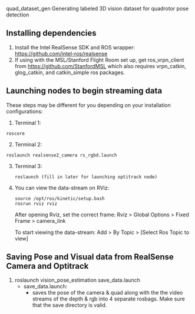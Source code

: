 quad_dataset_gen
Generating labeled 3D vision dataset for quadrotor pose detection

Installing dependencies
-----------------------
1. Install the Intel RealSense SDK and ROS wrapper: https://github.com/intel-ros/realsense
2. If using with the MSL/Stanford Flight Room set up, get ros_vrpn_client from https://github.com/StanfordMSL which also requires vrpn_catkin, glog_catkin, and catkin_simple ros packages.

Launching nodes to begin streaming data
---------------------------------------
These steps may be different for you depending on your installation configurations:
1. Terminal 1:
```
roscore
```
2. Terminal 2:
```
roslaunch realsense2_camera rs_rgbd.launch
```
3. Terminal 3:
	```
	roslaunch (fill in later for launching optitrack node)
	```
4. You can view the data-stream on RViz:

	```
	source /opt/ros/kinetic/setup.bash
	rosrun rviz rviz
	```
	After opening Rviz, set the correct frame: Rviz > Global Options > Fixed Frame > camera_link

	To start viewing the data-stream: Add > By Topic > [Select Ros Topic to view]

Saving Pose and Visual data from RealSense Camera and Optitrack
---------------------------------------------------------------
1. roslaunch vision_pose_estimation save_data.launch
	- save_data.launch:
		-	saves the pose of the camera & quad along with the the video streams of the depth & rgb into 4 separate rosbags. Make sure that the save directory is valid.
